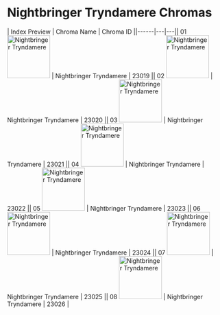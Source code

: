 # Nightbringer Tryndamere Chromas

| Index  Preview | Chroma Name | Chroma ID ||------|---|---|| 01  <img src='https://raw.communitydragon.org/latest/plugins/rcp-be-lol-game-data/global/default/v1/champion-chroma-images/23/23019.png' alt='Nightbringer Tryndamere' width='100'> | Nightbringer Tryndamere | 23019 || 02  <img src='https://raw.communitydragon.org/latest/plugins/rcp-be-lol-game-data/global/default/v1/champion-chroma-images/23/23020.png' alt='Nightbringer Tryndamere' width='100'> | Nightbringer Tryndamere | 23020 || 03  <img src='https://raw.communitydragon.org/latest/plugins/rcp-be-lol-game-data/global/default/v1/champion-chroma-images/23/23021.png' alt='Nightbringer Tryndamere' width='100'> | Nightbringer Tryndamere | 23021 || 04  <img src='https://raw.communitydragon.org/latest/plugins/rcp-be-lol-game-data/global/default/v1/champion-chroma-images/23/23022.png' alt='Nightbringer Tryndamere' width='100'> | Nightbringer Tryndamere | 23022 || 05  <img src='https://raw.communitydragon.org/latest/plugins/rcp-be-lol-game-data/global/default/v1/champion-chroma-images/23/23023.png' alt='Nightbringer Tryndamere' width='100'> | Nightbringer Tryndamere | 23023 || 06  <img src='https://raw.communitydragon.org/latest/plugins/rcp-be-lol-game-data/global/default/v1/champion-chroma-images/23/23024.png' alt='Nightbringer Tryndamere' width='100'> | Nightbringer Tryndamere | 23024 || 07  <img src='https://raw.communitydragon.org/latest/plugins/rcp-be-lol-game-data/global/default/v1/champion-chroma-images/23/23025.png' alt='Nightbringer Tryndamere' width='100'> | Nightbringer Tryndamere | 23025 || 08  <img src='https://raw.communitydragon.org/latest/plugins/rcp-be-lol-game-data/global/default/v1/champion-chroma-images/23/23026.png' alt='Nightbringer Tryndamere' width='100'> | Nightbringer Tryndamere | 23026 |